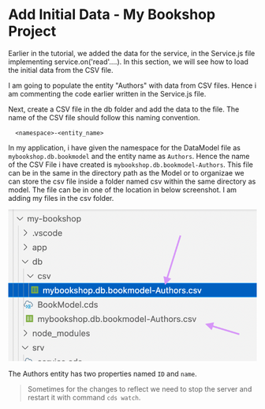 # Add Initial Data - My Bookshop Project 

Earlier in the tutorial, we added the data for the service, in the Service.js file implementing service.on('read'....). 
In this section, we will see how to load the initial data from the CSV file. 

I am going to populate the entity "Authors" with data from CSV files. Hence i am commenting the code earlier written in the Service.js file. 

Next, create a CSV file in the db folder and add the data to the file. The name of the CSV file should follow this naming convention. 

``` 
  <namespace>-<entity_name>
```

In my application, i have given the namespace for the DataModel file as ```mybookshop.db.bookmodel``` and the entity name as ```Authors```. 
Hence the name of the CSV File i have created is ```mybookshop.db.bookmodel-Authors```. This file can be in the same in the directory path as the Model or to organizae we can store the csv file inside a folder named csv within the same directory as model. The file can be in one of the location in below screenshot. I am adding my files in the csv folder.

<img src="./assets/images/csv-file-location-bookshop.png" width="700" />

The Authors entity has two properties named ```ID``` and ```name```. 

> Sometimes for the changes to reflect we need to stop the server and restart it with command ```cds watch```.

